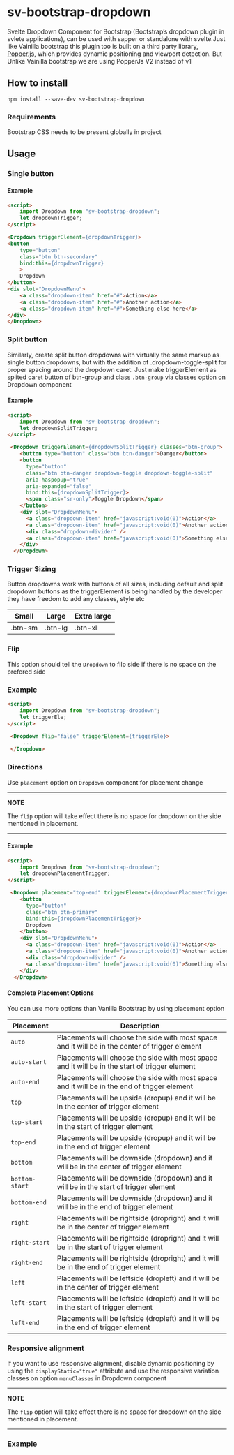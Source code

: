 # sv-bootstrap-dropdown
Svelte Dropdown Component for Bootstrap (Bootstrap’s dropdown plugin in svlete applications), can be used with sapper or standalone with svelte.Just like Vainilla bootstrap this plugin too is built on a third party library, [Popper.js](https://popper.js.org/), which provides dynamic positioning and viewport detection. But Unlike Vainilla bootstrap we are using PopperJs V2 instead of v1

## How to install
```npm install --save-dev sv-bootstrap-dropdown```

### Requirements
Bootstrap CSS needs to be present globally in project



## Usage

### Single button

#### Example
```html
<script>
    import Dropdown from "sv-bootstrap-dropdown";
    let dropdownTrigger;
</script>

<Dropdown triggerElement={dropdownTrigger}>
<button
    type="button"
    class="btn btn-secondary"
    bind:this={dropdownTrigger}
    >
    Dropdown
</button>
<div slot="DropdownMenu">
    <a class="dropdown-item" href="#">Action</a>
    <a class="dropdown-item" href="#">Another action</a>
    <a class="dropdown-item" href="#">Something else here</a>
</div>
</Dropdown>
```
### Split button
Similarly, create split button dropdowns with virtually the same markup as single button dropdowns, but with the addition of .dropdown-toggle-split for proper spacing around the dropdown caret. Just make triggerElement as splited caret button of btn-group and class `.btn-group` via classes option on Dropdown component
#### Example
```html
<script>
    import Dropdown from "sv-bootstrap-dropdown";
    let dropdownSplitTrigger;
</script>

 <Dropdown triggerElement={dropdownSplitTrigger} classes="btn-group">
    <button type="button" class="btn btn-danger">Danger</button>
    <button
      type="button"
      class="btn btn-danger dropdown-toggle dropdown-toggle-split"
      aria-haspopup="true"
      aria-expanded="false"
      bind:this={dropdownSplitTrigger}>
      <span class="sr-only">Toggle Dropdown</span>
    </button>
    <div slot="DropdownMenu">
      <a class="dropdown-item" href="javascript:void(0)">Action</a>
      <a class="dropdown-item" href="javascript:void(0)">Another action</a>
      <div class="dropdown-divider" />
      <a class="dropdown-item" href="javascript:void(0)">Something else here</a>
    </div>
  </Dropdown>
```
### Trigger Sizing
Button dropdowns work with buttons of all sizes, including default and split dropdown buttons as the triggerElement is being handled by the developer they have freedom to add any classes, style etc

|Small|Large|Extra large|
|---|---|---|
|  .btn-sm |  .btn-lg | .btn-xl  |

### Flip
This option should tell the `Dropdown` to filp side if there is no space on the prefered side

### Example
```html
<script>
    import Dropdown from "sv-bootstrap-dropdown";
    let triggerEle;
</script>

 <Dropdown flip="false" triggerElement={triggerEle}>
     ...
 </Dropdown>
```

### Directions
Use `placement` option on `Dropdown` component for placement change

---
**NOTE**

The `flip` option will take effect there is no space for dropdown on the side mentioned in placement.

---
#### Example
```html
<script>
    import Dropdown from "sv-bootstrap-dropdown";
    let dropdownPlacementTrigger;
</script>

 <Dropdown placement="top-end" triggerElement={dropdownPlacementTrigger}>
    <button
      type="button"
      class="btn btn-primary"
      bind:this={dropdownPlacementTrigger}>
      Dropdown
    </button>
    <div slot="DropdownMenu">
      <a class="dropdown-item" href="javascript:void(0)">Action</a>
      <a class="dropdown-item" href="javascript:void(0)">Another action</a>
      <div class="dropdown-divider" />
      <a class="dropdown-item" href="javascript:void(0)">Something else here</a>
    </div>
  </Dropdown>
```
#### Complete Placement Options
You can use more options than Vanilla Bootstrap by using placement option
<table>
    <thead>
        <tr>
            <th>Placement</th>
            <th>Description</th>
        </tr>
    </thead>
    <tr>
        <td><code>auto</code></td>
        <td>Placements will choose the side with most space and it will be in the center of trigger element</td>
    </tr>
    <tr>
        <td><code>auto-start</code></td>
        <td>Placements will choose the side with most space and it will be in the start of trigger element</td>
    </tr>
    <tr>
        <td><code>auto-end</code></td>
        <td>Placements will choose the side with most space and it will be in the end of trigger element</td>
    </tr>
    <tr>
        <td><code>top</code></td>
        <td>Placements will be upside (dropup) and it will be in the center of trigger element</td>
    </tr>
    <tr>
        <td><code>top-start</code></td>
        <td>Placements will be upside (dropup) and it will be in the start of trigger element</td>
    </tr>
    <tr>
        <td><code>top-end</code></td>
        <td>Placements will be upside (dropup) and it will be in the end of trigger element</td>
    </tr>
    <tr>
        <td><code>bottom</code></td>
        <td>Placements will be downside (dropdown) and it will be in the center of trigger element</td>
    </tr>
    <tr>
        <td><code>bottom-start</code></td>
        <td>Placements will be downside (dropdown) and it will be in the start of trigger element</td>
    </tr>
    <tr>
        <td><code>bottom-end</code></td>
        <td>Placements will be downside (dropdown) and it will be in the end of trigger element</td>
    </tr>
    <tr>
        <td><code>right</code></td>
        <td>Placements will be rightside (dropright) and it will be in the center of trigger element</td>
    </tr>
    <tr>
        <td><code>right-start</code></td>
        <td>Placements will be rightside (dropright) and it will be in the start of trigger element</td>
    </tr>
    <tr>
        <td><code>right-end</code></td>
        <td>Placements will be rightside (dropright) and it will be in the end of trigger element</td>
    </tr>
    <tr>
        <td><code>left</code></td>
        <td>Placements will be leftside (dropleft) and it will be in the center of trigger element</td>
    </tr>
    <tr>
        <td><code>left-start</code></td>
        <td>Placements will be leftside (dropleft) and it will be in the start of trigger element</td>
    </tr>
    <tr>
        <td><code>left-end</code></td>
        <td>Placements will be leftside (dropleft) and it will be in the end of trigger element</td>
    </tr>
</table>

### Responsive alignment
If you want to use responsive alignment, disable dynamic positioning by using the `displayStatic="true"` attribute and use the responsive variation classes on option `menuClasses` in Dropdown component

---
**NOTE**

The `flip` option will take effect there is no space for dropdown on the side mentioned in placement.

---

### Example

